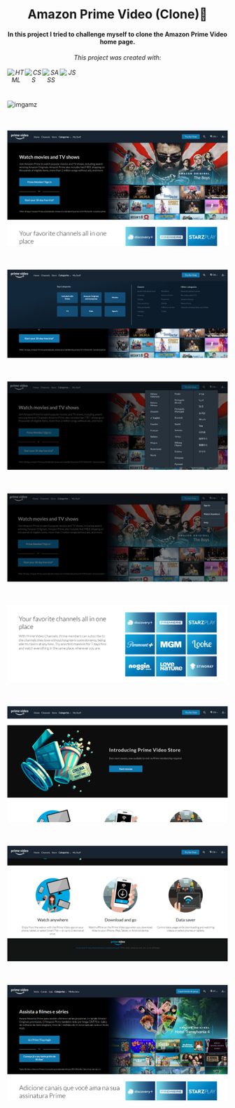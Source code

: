 

<p align="center">
 <h1 align="center">Amazon Prime Video (Clone)🎦</h1>
</p>

<h4 align="center">
 In this project I tried to challenge myself to clone the Amazon Prime Video home page.</h6>
<h6 align="center">
 This project was created with:
 <br>
 <br>
 <div style="display: flex;">
  <img src="https://cdn.jsdelivr.net/gh/devicons/devicon/icons/html5/html5-plain.svg" width=40px height=40px alt="HTML"/>
  <img src="https://cdn.jsdelivr.net/gh/devicons/devicon/icons/css3/css3-plain.svg"  width=40px height=40px alt="CSS"/>
  <img src="https://cdn.jsdelivr.net/gh/devicons/devicon/icons/sass/sass-original.svg" width=40px height=40px alt="SASS"/>
  <img src="https://cdn.jsdelivr.net/gh/devicons/devicon/icons/javascript/javascript-plain.svg" width=40px height=40px alt="JS"/>
 </div>
</h6>



<img src="./Imgs-Project/amzngif.gif" title="imgamz"></img>
<br>
<br>
<br>
<br>
<img src="./Imgs-Project/Amzn1.png" title="imgamz1"></img>
<br>
<br>
<br>
<br>
<img src="./Imgs-Project/Amzn7.png" title="imgamz1"></img>
<br>
<br>
<br>
<br>
<img src="./Imgs-Project/Amzn8.png" title="imgamz1"></img>
<br>
<br>
<br>
<br>
<img src="./Imgs-Project/Amzn9.png" title="imgamz1"></img>
<br>
<br>
<br>
<br>
<img src="./Imgs-Project/Amzn2.png" title="imgamz2"></img>
<br>
<br>
<br>
<br>
<img src="./Imgs-Project/Amzn3.png" title="imgamz3"></img>
<br>
<br>
<br>
<br>
<img src="./Imgs-Project/Amzn4.png" title="imgamz4"></img>
<br>
<br>
<br>
<br>
<img src="./Imgs-Project/Amzn-PT.png" title="imgamz5"></img>


